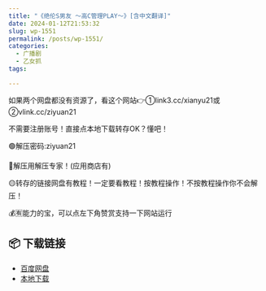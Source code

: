```yaml
---
title: "《绝伦S男友 ～高C管理PLAY～》[含中文翻译]"
date: 2024-01-12T21:53:32
slug: wp-1551
permalink: /posts/wp-1551/
categories:
  - 广播剧
  - 乙女抓
tags:

---
```


如果两个网盘都没有资源了，看这个网站👉①link3.cc/xianyu21或②vlink.cc/ziyuan21

不需要注册账号！直接点本地下载转存OK？懂吧！

🟢解压密码:ziyuan21

🔵解压用解压专家！(应用商店有)

🟡转存的链接网盘有教程！一定要看教程！按教程操作！不按教程操作你不会解压！

💰🈶能力的宝，可以点左下角赞赏支持一下网站运行

## 📦 下载链接
- [百度网盘](https://blziyuan21.com/pay-download/1551?key=08696e6431&down_id=0)
- [本地下载](https://blziyuan21.com/pay-download/1551?key=08696e6431&down_id=1)

